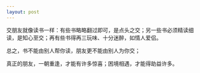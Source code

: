 ```yaml
---
layout: post
---
```

 
交朋友就像读书一样：有些书略略翻过即可，是点头之交；另一些书必须精读细读，是知心至交；再有些书得再三玩味、十分迷醉，如情人爱侣。

总之，书不能由别人帮你读，朋友更不能由别人为你交；

真正的朋友，一朝重逢，才能有许多惊喜；困境相遇，才能得助益许多。